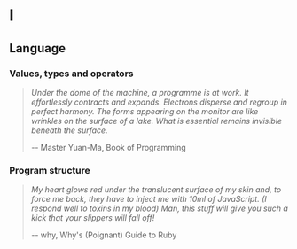 # I
## Language

### Values, types and operators

> *Under the dome of the machine, a programme is at work.*
> *It effortlessly contracts and expands.*
> *Electrons disperse and regroup in perfect harmony.*
> *The forms appearing on the monitor are like wrinkles on the surface of a lake.*
> *What is essential remains invisible beneath the surface.*
>
> -- Master Yuan-Ma, Book of Programming

### Program structure

> *My heart glows red under the translucent surface of my skin and,*
> *to force me back, they have to inject me with 10ml of JavaScript.*
> *(I respond well to toxins in my blood)*
> *Man, this stuff will give you such a kick that your slippers will fall off!*
>
> -- why, Why's (Poignant) Guide to Ruby